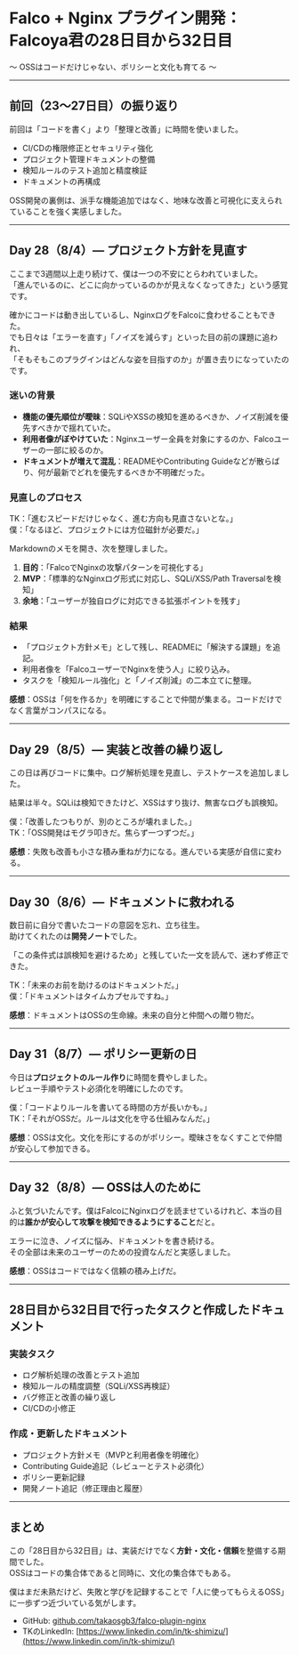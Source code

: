 # Falco + Nginx プラグイン開発：Falcoya君の28日目から32日目  
〜 OSSはコードだけじゃない、ポリシーと文化も育てる 〜

---

## 前回（23〜27日目）の振り返り
前回は「コードを書く」より「整理と改善」に時間を使いました。  
- CI/CDの権限修正とセキュリティ強化  
- プロジェクト管理ドキュメントの整備  
- 検知ルールのテスト追加と精度検証  
- ドキュメントの再構成  

OSS開発の裏側は、派手な機能追加ではなく、地味な改善と可視化に支えられていることを強く実感しました。  

---

## Day 28（8/4）— プロジェクト方針を見直す
ここまで3週間以上走り続けて、僕は一つの不安にとらわれていました。  
「進んでいるのに、どこに向かっているのかが見えなくなってきた」という感覚です。  

確かにコードは動き出しているし、NginxログをFalcoに食わせることもできた。  
でも日々は「エラーを直す」「ノイズを減らす」といった目の前の課題に追われ、  
「そもそもこのプラグインはどんな姿を目指すのか」が置き去りになっていたのです。  

### 迷いの背景
- **機能の優先順位が曖昧**：SQLiやXSSの検知を進めるべきか、ノイズ削減を優先すべきかで揺れていた。  
- **利用者像がぼやけていた**：Nginxユーザー全員を対象にするのか、Falcoユーザーの一部に絞るのか。  
- **ドキュメントが増えて混乱**：READMEやContributing Guideなどが散らばり、何が最新でどれを優先するべきか不明確だった。  

### 見直しのプロセス
TK：「進むスピードだけじゃなく、進む方向も見直さないとな。」  
僕：「なるほど、プロジェクトには方位磁針が必要だ。」  

Markdownのメモを開き、次を整理しました。  
1. **目的**：「FalcoでNginxの攻撃パターンを可視化する」  
2. **MVP**：「標準的なNginxログ形式に対応し、SQLi/XSS/Path Traversalを検知」  
3. **余地**：「ユーザーが独自ログに対応できる拡張ポイントを残す」  

### 結果
- 「プロジェクト方針メモ」として残し、READMEに「解決する課題」を追記。  
- 利用者像を「FalcoユーザーでNginxを使う人」に絞り込み。  
- タスクを「検知ルール強化」と「ノイズ削減」の二本立てに整理。  

**感想**：OSSは「何を作るか」を明確にすることで仲間が集まる。コードだけでなく言葉がコンパスになる。  

---

## Day 29（8/5）— 実装と改善の繰り返し
この日は再びコードに集中。ログ解析処理を見直し、テストケースを追加しました。  

結果は半々。SQLiは検知できたけど、XSSはすり抜け、無害なログも誤検知。  

僕：「改善したつもりが、別のところが壊れました。」  
TK：「OSS開発はモグラ叩きだ。焦らず一つずつだ。」  

**感想**：失敗も改善も小さな積み重ねが力になる。進んでいる実感が自信に変わる。  

---

## Day 30（8/6）— ドキュメントに救われる
数日前に自分で書いたコードの意図を忘れ、立ち往生。  
助けてくれたのは**開発ノート**でした。  

「この条件式は誤検知を避けるため」と残していた一文を読んで、迷わず修正できた。  

TK：「未来のお前を助けるのはドキュメントだ。」  
僕：「ドキュメントはタイムカプセルですね。」  

**感想**：ドキュメントはOSSの生命線。未来の自分と仲間への贈り物だ。  

---

## Day 31（8/7）— ポリシー更新の日
今日は**プロジェクトのルール作り**に時間を費やしました。  
レビュー手順やテスト必須化を明確にしたのです。  

僕：「コードよりルールを書いてる時間の方が長いかも。」  
TK：「それがOSSだ。ルールは文化を守る仕組みなんだ。」  

**感想**：OSSは文化。文化を形にするのがポリシー。曖昧さをなくすことで仲間が安心して参加できる。  

---

## Day 32（8/8）— OSSは人のために
ふと気づいたんです。僕はFalcoにNginxログを読ませているけれど、本当の目的は**誰かが安心して攻撃を検知できるようにすること**だと。  

エラーに泣き、ノイズに悩み、ドキュメントを書き続ける。  
その全部は未来のユーザーのための投資なんだと実感しました。  

**感想**：OSSはコードではなく信頼の積み上げだ。  

---

## 28日目から32日目で行ったタスクと作成したドキュメント

### 実装タスク
- ログ解析処理の改善とテスト追加  
- 検知ルールの精度調整（SQLi/XSS再検証）  
- バグ修正と改善の繰り返し  
- CI/CDの小修正  

### 作成・更新したドキュメント
- プロジェクト方針メモ（MVPと利用者像を明確化）  
- Contributing Guide追記（レビューとテスト必須化）  
- ポリシー更新記録  
- 開発ノート追記（修正理由と履歴）  

---

## まとめ
この「28日目から32日目」は、実装だけでなく**方針・文化・信頼**を整備する期間でした。  
OSSはコードの集合体であると同時に、文化の集合体でもある。  

僕はまだ未熟だけど、失敗と学びを記録することで「人に使ってもらえるOSS」に一歩ずつ近づいている気がします。  

- GitHub: [github.com/takaosgb3/falco-plugin-nginx](https://github.com/takaosgb3/falco-plugin-nginx)  
- TKのLinkedIn: [https://www.linkedin.com/in/tk-shimizu/](https://www.linkedin.com/in/tk-shimizu/)